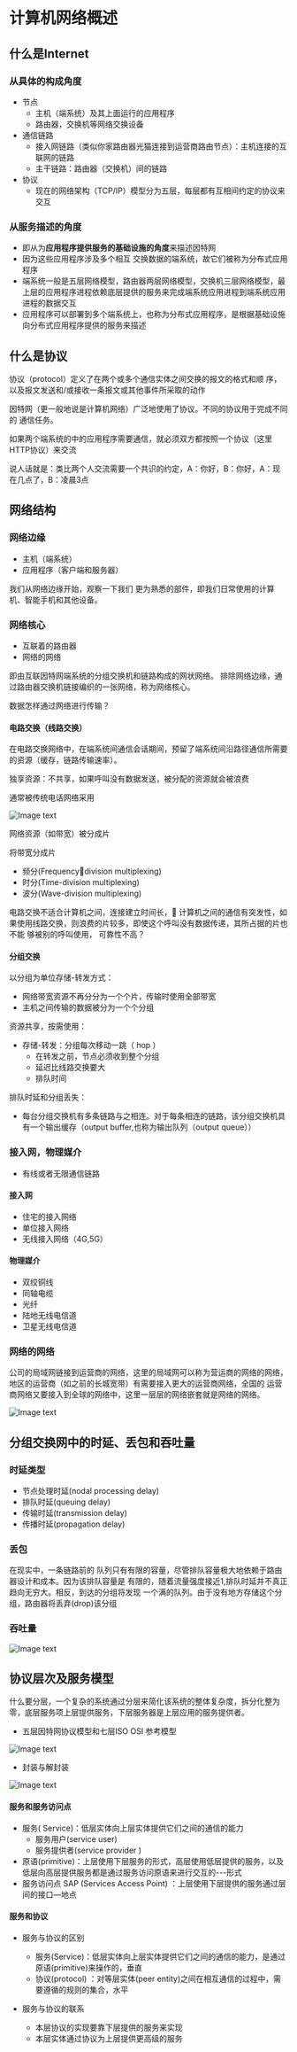 # 计算机网络概述

## 什么是Internet

### 从具体的构成角度

* 节点
  * 主机（端系统）及其上面运行的应用程序
  * 路由器，交换机等网络交换设备
* 通信链路
  * 接入网链路（类似你家路由器光猫连接到运营商路由节点）：主机连接的互联网的链路
  * 主干链路：路由器（交换机）间的链路
* 协议
  * 现在的网络架构（TCP/IP）模型分为五层，每层都有互相间约定的协议来交互

### 从服务描述的角度

* 即从为**应用程序提供服务的基础设施的角度**来描述因特网
* 因为这些应用程序涉及多个相互 交换数据的端系统，故它们被称为分布式应用程序
* 端系统一般是五层网络模型，路由器两层网络模型，交换机三层网络模型，最上层的应用程序进程依赖底层提供的服务来完成端系统应用进程到端系统应用进程的数据交互
* 应用程序可以部署到多个端系统上，也称为分布式应用程序，是根据基础设施向分布式应用程序提供的服务来描述

## 什么是协议

协议（protocol）定义了在两个或多个通信实体之间交换的报文的格式和顺 序，以及报文发送和/或接收一条报文或其他事件所采取的动作

因特网（更一般地说是计算机网络）广泛地使用了协议。不同的协议用于完成不同的 通信任务。

如果两个端系统的中的应用程序需要通信，就必须双方都按照一个协议（这里 HTTP协议）来交流

说人话就是：类比两个人交流需要一个共识的约定，A：你好，B：你好，A：现在几点了，B：凌晨3点

## 网络结构

### 网络边缘

* 主机（端系统）
* 应用程序（客户端和服务器）

我们从网络边缘开始，观察一下我们 更为熟悉的部件，即我们日常使用的计算机、智能手机和其他设备。

### 网络核心

* 互联着的路由器
* 网络的网络

即由互联因特网端系统的分组交换机和链路构成的网状网络。
排除网络边缘，通过路由器交换机链接编织的一张网络，称为网络核心。

数据怎样通过网络进行传输？

#### 电路交换（线路交换）

在电路交换网络中，在端系统间通信会话期间，预留了端系统间沿路径通信所需要的资源（缓存，链路传输速率）。

独享资源：不共享，如果呼叫没有数据发送，被分配的资源就会被浪费

通常被传统电话网络采用

![Image text](./image/1642732359(1).png)

网络资源（如带宽）被分成片

将带宽分成片 
* 频分(Frequencydivision multiplexing) 
* 时分(Time-division multiplexing) 
* 波分(Wave-division multiplexing)

电路交换不适合计算机之间，连接建立时间长， 计算机之间的通信有突发性，如果使用线路交换，则浪费的片较多，即使这个呼叫没有数据传递，其所占据的片也不能
够被别的呼叫使用， 可靠性不高？

#### 分组交换

以分组为单位存储-转发方式：

* 网络带宽资源不再分分为一个个片，传输时使用全部带宽
* 主机之间传输的数据被分为一个个分组

资源共享，按需使用：

* 存储-转发：分组每次移动一跳（ hop ）
  * 在转发之前，节点必须收到整个分组
  * 延迟比线路交换要大
  * 排队时间

排队时延和分组丢失：

* 每台分组交换机有多条链路与之相连。对于每条相连的链路，该分组交换机具有一个输出缓存（output buffer,也称为输出队列（output queue））

### 接入网，物理媒介

* 有线或者无限通信链路

#### 接入网

* 住宅的接入网络
* 单位接入网络
* 无线接入网络（4G,5G）

#### 物理媒介

* 双绞铜线
* 同轴电缆
* 光纤
* 陆地无线电信道
* 卫星无线电信道

### 网络的网络

公司的局域网链接到运营商的网络，这里的局域网可以称为营运商的网络的网络，地区的运营商（如之前的长城宽带）有需要接入更大的运营商网络，全国的
运营商网络又要接入到全球的网络中，这里一层层的网络嵌套就是网络的网络。

![Image text](./image/1642734366.png)

## 分组交换网中的时延、丢包和吞吐量

### 时延类型

* 节点处理时延(nodal processing delay)
* 排队时延(queuing delay)
* 传输时延(transmission delay)
* 传播时延(propagation delay)

### 丢包

在现实中，一条链路前的 队列只有有限的容量，尽管排队容量极大地依赖于路由器设计和成本。因为该排队容量是 有限的，随着流量强度接近1,排队时延并不真正趋向无穷大。相反，到达的分组将发现
一个满的队列。由于没有地方存储这个分组，路由器将丢弃(drop)该分组

### 吞吐量

![Image text](./image/1642734996(1).png)

## 协议层次及服务模型

什么要分层，一个复杂的系统通过分层来简化该系统的整体复杂度，拆分化整为零，底层服务项上层提供服务，下层服务器是上层应用的服务提供者。

* 五层因特网协议模型和七层ISO OSI 参考模型


![Image text](./image/1642735796(1).png)

* 封装与解封装

![Image text](./image/1642735969(1).png)

#### 服务和服务访问点

* 服务( Service)：低层实体向上层实体提供它们之间的通信的能力
  * 服务用户(service user)
  * 服务提供者(service provider )
* 原语(primitive)：上层使用下层服务的形式，高层使用低层提供的服务，以及低层向高层提供服务都是通过服务访问原语来进行交互的---形式
* 服务访问点 SAP (Services Access Point) ：上层使用下层提供的服务通过层间的接口—地点

#### 服务和协议

* 服务与协议的区别
  * 服务(Service)：低层实体向上层实体提供它们之间的通信的能力，是通过原语(primitive)来操作的，垂直
  * 协议(protocol) ：对等层实体(peer entity)之间在相互通信的过程中，需要遵循的规则的集合，水平

* 服务与协议的联系
  * 本层协议的实现要靠下层提供的服务来实现
  * 本层实体通过协议为上层提供更高级的服务